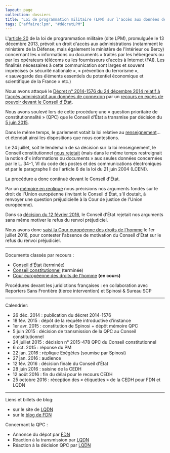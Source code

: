 ```yaml
---
layout: page
collection: dossiers
title: "Loi de programmation militaire (LPM) sur l'accès aux données de connexion"
tags: ["affaire:lpm", "#décretLPM"]
---
```



L'[article 20](http://www.legifrance.gouv.fr/eli/loi/2013/12/18/DEFX1317084L/jo#JORFARTI000028338886)
de la loi de programmation militaire (dite LPM), promulguée le 13
décembre 2013, prévoit un droit d'accès aux administrations (notamment
le ministère de la Défense, mais également le ministère de l'Intérieur
ou Bercy) concernant les « informations ou documents » traités
par les hébergeurs ou par les opérateurs télécoms ou les fournisseurs
d'accès à Internet (FAI). Les finalités nécessaires à cette
communication sont larges et souvent imprécises (« sécurité
nationale », « prévention du terrorisme », « sauvegarde des éléments
essentiels du potentiel économique et scientifique de la France »
etc.)

Nous avons attaqué le [Décret n° 2014-1576 du 24 décembre 2014 relatif
à l'accès administratif aux données de
connexion](https://www.legifrance.gouv.fr/affichTexte.do?cidTexte=JORFTEXT000029958091&dateTexte=&categorieLien=id)
par un [recours en excès de pouvoir devant le Conseil
d'État][lpmCEtat].

Nous avons soulevé lors de cette procédure une « question prioritaire
de constitutionnalité » (QPC) que le Conseil d'État a transmise par décision
du [5 juin 2015](https://exegetes.eu.org/recours/lpm/CEtat/2015-06-05-recours_LPM_confirmation_dossier.pdf).

Dans le même temps, le parlement votait la loi relative au
[renseignement]... et étendait ainsi les dispositions que nous
contestions.

Le 24 juillet, soit le lendemain de sa décision sur la loi
renseignement, le Conseil constitutionnel [nous
rejetait](http://www.conseil-constitutionnel.fr/conseil-constitutionnel/francais/les-decisions/acces-par-date/decisions-depuis-1959/2015/2015-478-qpc/decision-n-2015-478-qpc-du-24-juillet-2015.144165.html)
(mais dans le même temps restreignait la notion d'« informations ou
documents » aux seules données concernées par le L. 34-1, VI du code
des postes et des communications électroniques et par le paragraphe II
de l'article 6 de la loi du 21 juin 2004 (LCEN)).

La procédure a donc continué devant le Conseil d'État.

Par un [mémoire en
replique](https://exegetes.eu.org/recours/lpm/CEtat/2016-01-22-FDN%20et%20Quadrature%20du%20net%20(Decret%20LPM)%20-%20Replique%20388.134.pdf)
nous précisions nos arguments fondés sur le droit de l'Union
européenne (invitant le Conseil d'État, s'il doutait, à renvoyer une
question préjudicielle à la Cour de justice de l'Union européenne).

Dans sa [décision du 12 février 2016](https://exegetes.eu.org/recours/lpm/CEtat/2016-02-12-Decision%20CE%20-%20388.1343%20LPM.pdf),
le Conseil d'État rejetait nos arguments sans même motiver le refus du
renvoi préjudiciel.

Nous avons donc [saisi la Cour européenne des droits de
l'homme][lpmCedh] le 1er juillet 2016, pour contester l'absence de
motivation du Conseil d'État sur le refus du renvoi préjudiciel.

------

Documents classés par recours :

 - [Conseil d'État][lpmCEtat] (terminée)
 - [Conseil constitutionnel][lpmCConst] (terminée)
 - [Cour européenne des droits de l'homme][lpmCedh] **(en cours)**

Procédures devant les juridictions françaises : en collaboration avec
Reporters Sans Frontière (tierce intervention) et Spinosi & Sureau SCP






[abrogationretentiondemande]: /recours/abrogationretention/demande/
[abrogationretentionCEtat]: /recours/abrogationretention/CEtat/
[amicusrenseignement]: /recours/amicusrenseignement/
[filtragecazeneuveCEtat]: /recours/filtragecazeneuve/CEtat/
[filtragecazeneuveCnil]: /recours/filtragecazeneuve/Cnil/
[filtragecazeneuveOclctic]: /recours/filtragecazeneuve/Oclctic/

[lpmCEtat]: /recours/lpm/CEtat/
[lpmCConst]: /recours/lpm/CConst/
[lpmCedh]: /recours/lpm/Cedh/

[renseignement]: /dossiers/renseignement.html
[renseignementCEtat]: /recours/renseignement/CEtat/
[secretdgseCEtat]: /recours/secretdgse/CEtat/
[verificationcnctrCnctr]: /recours/verificationcnctr/Cnctr/
[verificationcnctrCEtat]: /recours/verificationcnctr/CEtat/

-----

Calendrier:

 -  26 déc. 2014 : publication du décret 2014-1576
 -  18 fév. 2015 : dépôt de la requête introductive d'instance
 -  1er avr. 2015 : constitution de Spinosi + dépôt mémoire QPC 
 -  5 juin 2015 : décision de transmission de la QPC au Conseil constitutionnel
 -  24 juillet 2015 : décision n° 2015-478 QPC du Conseil constitutionnel
 -  6 oct. 2015 : réponse du PM
 -  22 jan. 2016 : réplique Exégètes (soumise par Spinosi) 
 -  27 jan. 2016 : audience
 -  12 fév. 2016 : décision finale du Conseil d'État
 -  28 juin 2016 : saisine de la CEDH
 -  12 août 2016 : fin du délai pour le recours CEDH
 -  25 octobre 2016 : réception des « étiquettes » de la CEDH pour FDN et LQDN



-----

Liens et billets de blog:

 -  sur le site de [LQDN](https://www.laquadrature.net/fr/decret-lpm-la-quadrature-du-net-depose-un-recours-devant-le-conseil-detat)
 -  sur le [blog de FDN](http://blog.fdn.fr/?post/2015/04/01/Publication-du-recours-contre-le-decret-LPM)

Concernant la QPC :

 - Annonce du dépot par [FDN](http://blog.fdn.fr/?post/2015/04/15/Depot-d-une-QPC-sur-l-article-20-de-la-LPM)
 - Réaction à la transmission par [LQDN](https://www.laquadrature.net/fr/premiere-victoire-pour-les-citoyens-contre-la-surveillance-la-loi-de-programmation-militaire-devant)
 - Réaction à la décision QPC par [LQDN](https://www.laquadrature.net/fr/honte-sur-la-france-le-conseil-constitutionnel-valide-largement-la-loi-renseignement)

